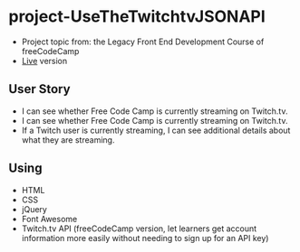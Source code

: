 # project-UseTheTwitchtvJSONAPI
* Project topic from: the Legacy Front End Development Course of freeCodeCamp
* [Live](https://codepen.io/pocoapocochen/full/QrpBgM) version

## User Story
* I can see whether Free Code Camp is currently streaming on Twitch.tv.
* I can see whether Free Code Camp is currently streaming on Twitch.tv.
* If a Twitch user is currently streaming, I can see additional details about what they are streaming.

## Using
* HTML
* CSS
* jQuery
* Font Awesome
* Twitch.tv API (freeCodeCamp version, let learners get account information more easily without needing to sign up for an API key)
